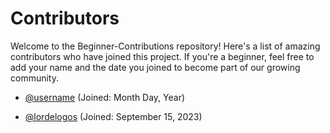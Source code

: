 # Contributors

Welcome to the Beginner-Contributions repository! Here's a list of amazing contributors who have joined this project. If you're a beginner, feel free to add your name and the date you joined to become part of our growing community.

<!-- FORMAT -->

- [@username](https://github.com/username) (Joined: Month Day, Year)

<!-- CONTRIBUTORS -->

- [@lordelogos](https://github.com/lordelogos) (Joined: September 15, 2023)
